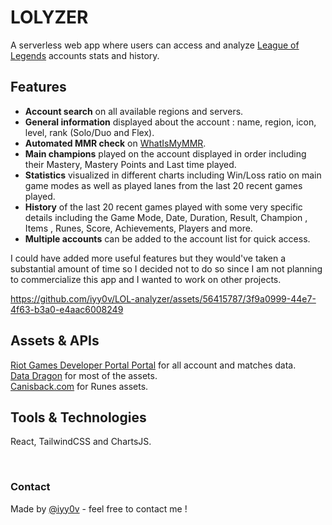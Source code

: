 # LOLYZER

A serverless web app where users can access and analyze [League of Legends](https://www.leagueoflegends.com/) accounts stats and history.

## Features
- **Account search** on all available regions and servers.
- **General information** displayed about the account : name, region, icon, level, rank (Solo/Duo and Flex).
- **Automated MMR check** on [WhatIsMyMMR](https://whatismymmr.com).
- **Main champions** played on the account displayed in order including their Mastery, Mastery Points and Last time played.
- **Statistics** visualized in different charts including Win/Loss ratio on main game modes as well as played lanes from the last 20 recent games played.
- **History** of the last 20 recent games played with some very specific details including the Game Mode, Date, Duration, Result, Champion , Items , Runes, Score, Achievements, Players and more.
- **Multiple accounts** can be added to the account list for quick access.

I could have added more useful features but they would've taken a substantial amount of time so I decided not to do so since I am not planning to commercialize this app and I wanted to work on other projects.
<br />

https://github.com/iyy0v/LOL-analyzer/assets/56415787/3f9a0999-44e7-4f63-b3a0-e4aac6008249


## Assets & APIs
[Riot Games Developer Portal Portal](https://developer.riotgames.com/) for all account and matches data.<br />
[Data Dragon](https://developer.riotgames.com/docs/lol) for most of the assets.<br />
[Canisback.com](https://canisback.com/) for Runes assets.
<br />

## Tools & Technologies
React, TailwindCSS and ChartsJS.

<br />

### Contact
Made by [@iyy0v](https://www.ayoub-dev.com) - feel free to contact me !

